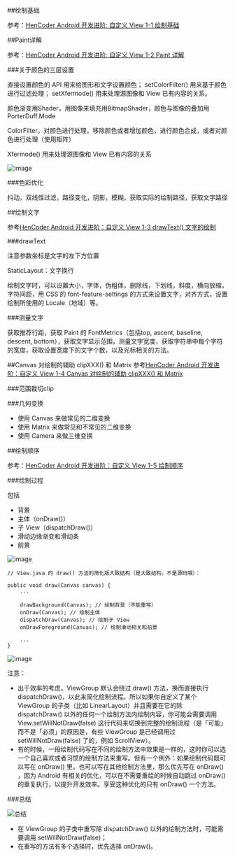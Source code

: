##绘制基础

参考：[HenCoder Android 开发进阶: 自定义 View 1-1 绘制基础](http://hencoder.com/ui-1-1/)

##Paint详解

参考：[HenCoder Android 开发进阶: 自定义 View 1-2 Paint 详解](http://hencoder.com/ui-1-2/)

###关于颜色的三层设置

直接设置颜色的 API 用来给图形和文字设置颜色； setColorFilter() 用来基于颜色进行过滤处理； setXfermode() 用来处理源图像和  View 已有内容的关系。

颜色渐变用Shader，用图像来填充用BitmapShader，颜色与图像的叠加用PorterDuff.Mode

ColorFilter，对颜色进行处理，移除颜色或者增加颜色，进行颜色合成，或者对颜色进行处理（使用矩阵）

Xfermode() 用来处理源图像和  View 已有内容的关系

![image](https://ws2.sinaimg.cn/large/006tNc79ly1fig738su5oj30j909ymy2.jpg)

###色彩优化

抖动，双线性过滤，路径变化，阴影，模糊，获取实际的绘制路径，获取文字路径

##绘制文字

参考[HenCoder Android 开发进阶：自定义 View 1-3 drawText() 文字的绘制](http://hencoder.com/ui-1-3/)

###drawText

注意参数坐标是文字的左下方位置

StaticLayout：文字换行

绘制文字时，可以设置大小，字体，伪粗体，删除线，下划线，斜度，横向放缩，字符间距，用 CSS 的 font-feature-settings 的方式来设置文字，对齐方式，设置绘制所使用的 Locale（地域）等。

###测量文字

获取推荐行距，获取 Paint 的 FontMetrics（包括top, ascent, baseline, descent, bottom），获取文字显示范围，测量文字宽度，获取字符串中每个字符的宽度，获取设置宽度下的文字个数，以及光标相关的方法。

##Canvas 对绘制的辅助 clipXXX() 和 Matrix
参考[HenCoder Android 开发进阶：自定义 View 1-4 Canvas 对绘制的辅助 clipXXX() 和 Matrix](http://hencoder.com/ui-1-4/)

###范围裁切clip

###几何变换

* 使用 Canvas 来做常见的二维变换
* 使用 Matrix 来做常见和不常见的二维变换
* 使用 Camera 来做三维变换

##绘制顺序

参考：[HenCoder Android 开发进阶：自定义 View 1-5 绘制顺序](http://hencoder.com/ui-1-5/)

###绘制过程

包括

* 背景
* 主体（onDraw()）
* 子 View（dispatchDraw()）
* 滑动边缘渐变和滑动条
* 前景

![image](https://ws4.sinaimg.cn/large/006tKfTcly1fiiwb2nr63j30ga0bddgg.jpg)

```
// View.java 的 draw() 方法的简化版大致结构（是大致结构，不是源码哦）：

public void draw(Canvas canvas) {  
    ...

    drawBackground(Canvas); // 绘制背景（不能重写）
    onDraw(Canvas); // 绘制主体
    dispatchDraw(Canvas); // 绘制子 View
    onDrawForeground(Canvas); // 绘制滑动相关和前景

    ...
}
```

![image](https://ws2.sinaimg.cn/large/006tKfTcly1fiix28rb6mj30ru0c8jsb.jpg)

注意：

* 出于效率的考虑，ViewGroup 默认会绕过 draw() 方法，换而直接执行 dispatchDraw()，以此来简化绘制流程。所以如果你自定义了某个 ViewGroup 的子类（比如 LinearLayout）并且需要在它的除  dispatchDraw() 以外的任何一个绘制方法内绘制内容，你可能会需要调用 View.setWillNotDraw(false) 这行代码来切换到完整的绘制流程（是「可能」而不是「必须」的原因是，有些 ViewGroup 是已经调用过 setWillNotDraw(false) 了的，例如 ScrollView）。
* 有的时候，一段绘制代码写在不同的绘制方法中效果是一样的，这时你可以选一个自己喜欢或者习惯的绘制方法来重写。但有一个例外：如果绘制代码既可以写在 onDraw() 里，也可以写在其他绘制方法里，那么优先写在 onDraw() ，因为 Android 有相关的优化，可以在不需要重绘的时候自动跳过  onDraw() 的重复执行，以提升开发效率。享受这种优化的只有 onDraw() 一个方法。

###总结

![总结](https://ws3.sinaimg.cn/large/006tKfTcly1fii5jk7l19j30q70e0di5.jpg)

* 在 ViewGroup 的子类中重写除 dispatchDraw() 以外的绘制方法时，可能需要调用  setWillNotDraw(false)；
* 在重写的方法有多个选择时，优先选择 onDraw()。